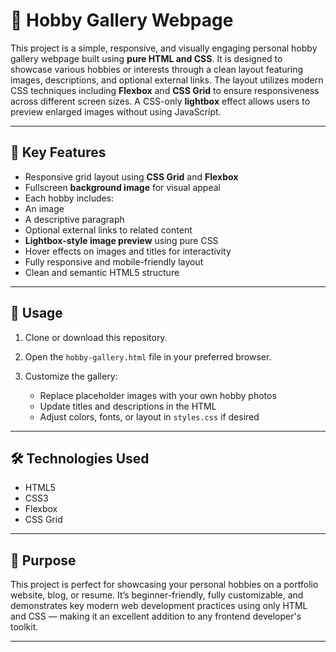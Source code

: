 # 🎨 Hobby Gallery Webpage

This project is a simple, responsive, and visually engaging personal hobby gallery webpage built using **pure HTML and CSS**. It is designed to showcase various hobbies or interests through a clean layout featuring images, descriptions, and optional external links. The layout utilizes modern CSS techniques including **Flexbox** and **CSS Grid** to ensure responsiveness across different screen sizes. A CSS-only **lightbox** effect allows users to preview enlarged images without using JavaScript.

---

## 📌 Key Features

* Responsive grid layout using **CSS Grid** and **Flexbox**
* Fullscreen **background image** for visual appeal
* Each hobby includes:
 * An image
  * A descriptive paragraph
  * Optional external links to related content
* **Lightbox-style image preview** using pure CSS
* Hover effects on images and titles for interactivity
* Fully responsive and mobile-friendly layout
* Clean and semantic HTML5 structure

---

## 🚀 Usage

1. Clone or download this repository.

2. Open the `hobby-gallery.html` file in your preferred browser.

3. Customize the gallery:

   * Replace placeholder images with your own hobby photos
   * Update titles and descriptions in the HTML
   * Adjust colors, fonts, or layout in `styles.css` if desired

---

## 🛠 Technologies Used

* HTML5
* CSS3
* Flexbox
* CSS Grid

---

## 📄 Purpose

This project is perfect for showcasing your personal hobbies on a portfolio website, blog, or resume. It’s beginner-friendly, fully customizable, and demonstrates key modern web development practices using only HTML and CSS — making it an excellent addition to any frontend developer's toolkit.

---
